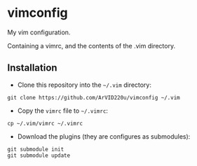 # vimconfig
My vim configuration.

Containing a vimrc, and the contents of the .vim directory.

## Installation

- Clone this repository into the `~/.vim` directory:
```
git clone https://github.com/ArVID220u/vimconfig ~/.vim
```
- Copy the `vimrc` file to `~/.vimrc`:
```
cp ~/.vim/vimrc ~/.vimrc
```
- Download the plugins (they are configures as submodules):
```
git submodule init
git submodule update
```
